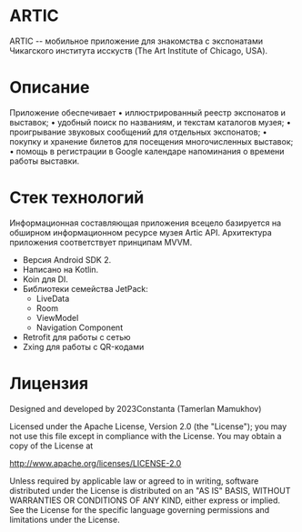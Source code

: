 # ARTIC
ARTIC -- мобильное приложение для знакомства с экспонатами Чикагского института исскуств (The Art Institute of Chicago, USA).

# Описание
Приложение обеспечивает
•	иллюстрированный реестр экспонатов и выставок;
•	удобный поиск по названиям, и текстам каталогов музея;
•	проигрывание звуковых сообщений для отдельных экспонатов;
•	покупку и хранение билетов для посещения многочисленных выставок;
•	помощь в регистрации в Google календаре напоминания о времени работы выставки.

# Стек технологий
Информационная составляющая приложения всецело базируется на обширном информационном ресурсе музея Artic API. Архитектура приложения соответствует принципам MVVM.
-	Версия Android SDK 2.
-	Написано на Kotlin.
-	Koin для DI.
-	Библиотеки семейства JetPack:
    -	LiveData
    -	Room
    -	ViewModel
    -	Navigation Component
-	Retrofit для работы с сетью
-	Zxing для работы с QR-кодами

# Лицензия
Designed and developed by 2023Constanta (Tamerlan Mamukhov)

Licensed under the Apache License, Version 2.0 (the "License");
you may not use this file except in compliance with the License.
You may obtain a copy of the License at

   http://www.apache.org/licenses/LICENSE-2.0

Unless required by applicable law or agreed to in writing, software
distributed under the License is distributed on an "AS IS" BASIS,
WITHOUT WARRANTIES OR CONDITIONS OF ANY KIND, either express or implied.
See the License for the specific language governing permissions and
limitations under the License.
